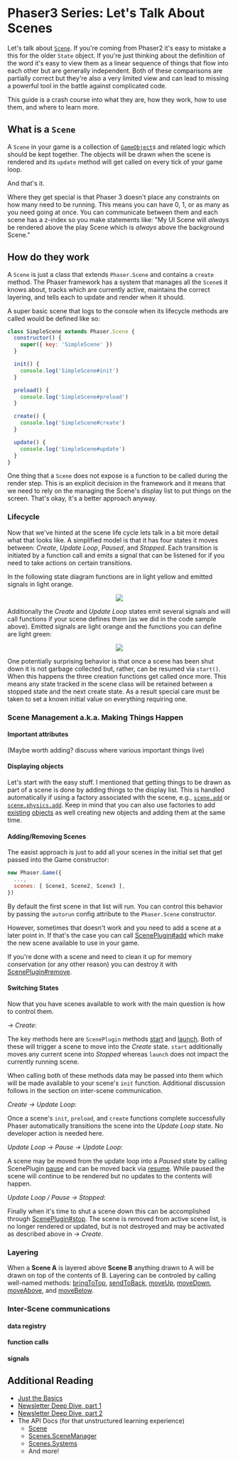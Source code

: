 # Phaser3 Series: Let's Talk About Scenes

Let's talk about [`Scene`][sceneref]. If you're coming from Phaser2 it's easy to
mistake a this for the older `State` object. If you're just thinking about the
definition of the word it's easy to view them as a linear sequence of things that
flow into each other but are generally independent. Both of these comparisons are
partially correct but they're also a very limited view and can lead to missing a
powerful tool in the battle against complicated code.

This guide is a crash course into what they are, how they work, how to use
them, and where to learn more.

[sceneref]: https://photonstorm.github.io/phaser3-docs/Phaser.Scene.html

## What is a `Scene`

A `Scene` in your game is a collection of [`GameObject`][gameobject]s and
related logic which should be kept together. The objects will be drawn when the
scene is rendered and its `update` method will get called on every tick of your
game loop.

And that's it.

[gameobject]: https://photonstorm.github.io/phaser3-docs/Phaser.GameObjects.GameObject.html

Where they get special is that Phaser 3 doesn't place any constraints on how
many need to be running. This means you can have 0, 1, or as many as you need
going at once. You can communicate between them and each scene has a z-index
so you make statements like: "My UI Scene will _always_ be rendered above the
play Scene which is _always_ above the background Scene."

## How do they work

A `Scene` is just a class that extends `Phaser.Scene` and contains a `create`
method. The Phaser framework has a system that manages all the `Scene`s it
knows about, tracks which are currently active, maintains the correct layering,
and tells each to update and render when it should.

A super basic scene that logs to the console when its lifecycle methods are
called would be defined like so:

```javascript
class SimpleScene extends Phaser.Scene {
  constructor() {
    super({ key: 'SimpleScene' })
  }

  init() {
    console.log('SimpleScene#init')
  }

  preload() {
    console.log('SimpleScene#preload')
  }

  create() {
    console.log('SimpleScene#create')
  }

  update() {
    console.log('SimpleScene#update')
  }
}
```

One thing that a `Scene` does not expose is a function to be called during the
render step. This is an explicit decision in the framework and it means that we
need to rely on the managing the Scene's display list to put things on the
screen. That's okay, it's a better approach anyway.

### Lifecycle

Now that we've hinted at the scene life cycle lets talk in a bit more detail
what that looks like. A simplified model is that it has four states it moves
between: _Create_, _Update Loop_, _Paused_, and _Stopped_. Each transition is
initiated by a function call and emits a signal that can be listened for if
you need to take actions on certain transitions.

In the following state diagram functions are in light yellow and emitted
signals in light orange.

<center><img src='assets/part3-lifecycle.png'/></center>

Additionally the _Create_ and _Update Loop_ states emit several signals and
will call functions if your scene defines them (as we did in the code sample
above). Emitted signals are light orange and the functions you can define are
light green:

<center><img src='assets/part3-states.png'/></center>

One potentially surprising behavior is that once a scene has been shut down it
is not garbage collected but, rather, can be resumed via `start()`. When this
happens the three creation functions get called once more. This means any state
tracked in the scene class will be retained between a stopped state and the
next create state. As a result special care must be taken to set a known
initial value on everything requiring one.

### Scene Management a.k.a. Making Things Happen

#### Important attributes

(Maybe worth adding? discuss where various important things live)

#### Displaying objects

Let's start with the easy stuff. I mentioned that getting things to be drawn
as part of a scene is done by adding things to the display list. This is
handled automatically if using a factory associated with the scene, e.g.,
[`scene.add`][scene-add] or [`scene.physics.add`][scene-physics-add]. Keep
in mind that you can also use factories to add [existing][scene-existing-add]
[objects][arcade-existing-add] as well creating new objects and adding them
at the same time.

[scene-add]: https://photonstorm.github.io/phaser3-docs/Phaser.Scene.html#add
[scene-physics-add]: https://photonstorm.github.io/phaser3-docs/Phaser.Physics.Arcade.ArcadePhysics.html#add
[scene-existing-add]: https://photonstorm.github.io/phaser3-docs/Phaser.GameObjects.GameObjectFactory.html#existing
[arcade-existing-add]: https://photonstorm.github.io/phaser3-docs/Phaser.Physics.Arcade.Factory.html#existing

#### Adding/Removing Scenes

The easist approach is just to add all your scenes in the initial set that get
passed into the Game constructor:

```javascript
new Phaser.Game({
  ...,
  scenes: [ Scene1, Scene2, Scene3 ],
})
```

By default the first scene in that list will run. You can control this behavior
by passing the `autorun` config attribute to the `Phaser.Scene` constructor.

However, sometimes that doesn't work and you need to add a scene at a later
point in. If that's the case you can call [ScenePlugin#add][sp-add] which make
the new scene available to use in your game.

If you're done with a scene and need to clean it up for memory conservation
(or any other reason) you can destroy it with [ScenePlugin#remove][sp-remove].

[sp-add]: https://photonstorm.github.io/phaser3-docs/Phaser.Scenes.ScenePlugin.html#add
[sp-remove]: https://photonstorm.github.io/phaser3-docs/Phaser.Scenes.ScenePlugin.html#remove

#### Switching States

Now that you have scenes available to work with the main question is how to
control them.

_-> Create_:

The key methods here are `ScenePlugin` methods [start][sp-start] and
[launch][sp-launch]. Both of these will trigger a scene to move into the
_Create_ state. `start` additionally moves any current scene into _Stopped_
whereas `launch` does not impact the currently running scene.

When calling both of these methods data may be passed into them which will be
made available to your scene's `init` function. Additional discussion follows
in the section on inter-scene communication.

[sp-start]: https://photonstorm.github.io/phaser3-docs/Phaser.Scenes.ScenePlugin.html#start
[sp-launch]: https://photonstorm.github.io/phaser3-docs/Phaser.Scenes.ScenePlugin.html#launch

_Create -> Update Loop_:

Once a scene's `init`, `preload`, and `create` functions complete successfully
Phaser automatically transitions the scene into the _Update Loop_ state. No
developer action is needed here.

_Update Loop -> Pause -> Update Loop_:

A scene may be moved from the update loop into a _Paused_ state by calling
ScenePlugin [pause][sp-pause] and can be moved back via [resume][sp-resume].
While paused the scene will continue to be rendered but no updates to the
contents will happen.

[sp-pause]: https://photonstorm.github.io/phaser3-docs/Phaser.Scenes.ScenePlugin.html#pause
[sp-resume]: https://photonstorm.github.io/phaser3-docs/Phaser.Scenes.ScenePlugin.html#resume

_Update Loop / Pause -> Stopped_:

Finally when it's time to shut a scene down this can be accomplished through
[ScenePlugin#stop][sp-stop]. The scene is removed from active scene list, is
no longer rendered or updated, but is not destroyed and may be activated as
described above in _-> Create_.

[sp-stop]: https://photonstorm.github.io/phaser3-docs/Phaser.Scenes.ScenePlugin.html#stop

### Layering

When a **Scene A** is layered above **Scene B** anything drawn to A will be
drawn on top of the contents of B. Layering can be controled by calling
well-named methods: [bringToTop][btt], [sendToBack][stb], [moveUp][mu],
[moveDown][md], [moveAbove][ma], and [moveBelow][mb].

[btt]: https://photonstorm.github.io/phaser3-docs/Phaser.Scenes.ScenePlugin.html#bringToTop
[stb]: https://photonstorm.github.io/phaser3-docs/Phaser.Scenes.ScenePlugin.html#sendToBack
[mu]: https://photonstorm.github.io/phaser3-docs/Phaser.Scenes.ScenePlugin.html#moveUp
[md]: https://photonstorm.github.io/phaser3-docs/Phaser.Scenes.ScenePlugin.html#moveDown
[ma]: https://photonstorm.github.io/phaser3-docs/Phaser.Scenes.ScenePlugin.html#moveAbove
[mb]: https://photonstorm.github.io/phaser3-docs/Phaser.Scenes.ScenePlugin.html#moveBelow

### Inter-Scene communications

#### data registry
#### function calls
#### signals

## Additional Reading

- [Just the Basics](https://gamedevacademy.org/phaser-3-tutorial/)
- [Newsletter Deep Dive, part 1](https://madmimi.com/p/a2dddb)
- [Newsletter Deep Dive, part 2](https://madmimi.com/p/860f1c)
- The API Docs (for that unstructured learning experience)
  - [Scene](https://photonstorm.github.io/phaser3-docs/Phaser.Scene.html)
  - [Scenes.SceneManager](https://photonstorm.github.io/phaser3-docs/Phaser.Scenes.SceneManager.html)
  - [Scenes.Systems](https://photonstorm.github.io/phaser3-docs/Phaser.Scenes.Systems.html)
  - And more!

